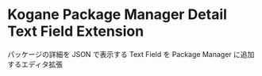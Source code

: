 # Kogane Package Manager Detail Text Field Extension

パッケージの詳細を JSON で表示する Text Field を Package Manager に追加するエディタ拡張
